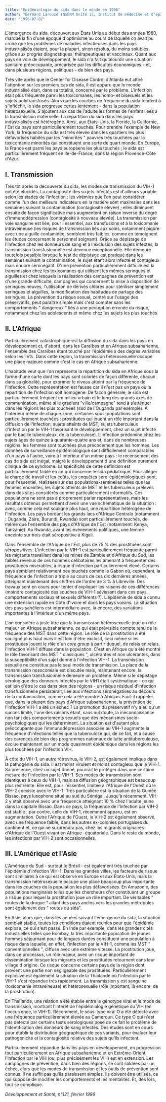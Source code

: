 ```yaml
---
title: "Epidémiologie du sida dans le monde en 1996"
author: "Bernard Larouzé INSERM Unité 13, Institut de médecine et d'épidémiologie, Hôpital Bichat-Claude-Bernard, Paris."
date: "1996-02-02"
---
```


L'émergence du sida, découvert aux États Unis au début des années 1980, marque la fin d'une époque d'optimisme au cours de laquelle on avait pu croire que les problèmes de maladies infectieuses dans les pays industrialisés étaient, pour la plupart, sinon résolus, du moins solubles grâce aux progrès diagnostiques, thérapeutiques et vaccinaux. Quant aux pays en voie de développement, le sida n'a fait qu'alourdir une situation sanitaire préoccupante, précarisée par les difficultés économiques - et, dans plusieurs régions, politiques - de bien des pays.

Très vite après que le Center for Disease Control d'Atlanta eut attiré l'attention sur les premiers cas de sida, il est apparu que le monde industrialisé était, dans sa totalité, concerné par le problème. L'infection était plus fréquente parmi les toxicomanes, les homo- et bisexuels et les sujets polytransfusés. Alors que les courbes de fréquence du sida tendent à s'infléchir, le sida progresse certes lentement - dans la population hétérosexuelle. S'ajoutent aux cas de l'adulte les formes de l'enfant liées à la transmission maternelle. La répartition du sida dans les pays industrialisés est hétérogène. Ainsi, aux Etats-Unis, la Floride, la Californie, l'Est du pays sont particulièrement touchés. Pour prendre l'exemple de New York, la fréquence du sida est très élevée dans les quartiers les plus défavorisés habités par les "minorités " pauvres très touchées par la toxicomanie minorités qui constituent une sorte de quart monde. En Europe, la France est parmi les pays européens les plus touchés ; le sida est particulièrement fréquent en Ile-de-France, dans la région Provence-Côte d'Azur.

## I. Transmission

Très tôt après la découverte du sida, les modes de transmission du VIH-1 ont été élucidés. La contagiosité des su jets infectés est d'ailleurs variable selon les stades de l'infection : les virémies que l'on peut considérer comme l'un des meilleurs indicateurs en la matière sont maximales dans les semaines suivant la contamination (contagiosité élevée) ; elles diminuent ensuite de façon significative mais augmentent en raison inverse du degré d'immunodépression (contagiosité à nouveau élevée). La transmission par voie sanguine est liée, pour l'essentiel, aux transfusions et à la toxicomanie intraveineuse (les risques de transmission liés aux soins, notamment piqûre avec une aiguille contaminée, semblent très faibles, comme en témoignent les études concernant le personnel soignant). Grâce au dépistage de l'infection chez les donneurs de sang et à l'exclusion des sujets infectés, la transmission transfusionnelle est devenue exceptionnelle. Elle demeure toutefois possible lorsque le test de dépistage est pratiqué dans les semaines suivant la contamination, le sujet étant alors infecté et contagieux mais encore séronégatif. D'une prévention particulièrement difficile est la transmission chez les toxicomanes qui utilisent les mêmes seringues et aiguilles et chez lesquels la réalisation des campagnes de prévention est d'une grande difficulté, campagnes qui concernent la mise à disposition de seringues neuves, l'utilisation de dérivés chlorés pour stériliser simplement seringues et aiguilles, la modification des habitudes de partage des seringues. La prévention du risque sexuel, centré sur l'usage des préservatifs, peut paraître simple mais c'est compter sans les comportements " dangereux " liés à une perception erronée du risque, notamment chez les adolescents et même chez les sujets les plus touchés.

## II. L'Afrique

Particulièrement catastrophique est la diffusion du sida dans les pays en développement et, d'abord, dans les Caraïbes et en Afrique subsaharienne, l'ensemble des Caraïbes étant touché par l'épidémie à des degrés variables selon les île%. Dans cette région, la transmission hétérosexuelle occupe une place majeure comme c'est le cas en Afrique subsaharienne.

L'habitude veut que l'on représente la répartition du sida en Afrique sous la forme d'une carte dont les pays sont coloriés de façon différente, chacun dans sa globalité, pour exprimer le niveau atteint par la fréquence de l'infection. Cette représentation est fausse car il n'est pas un pays où la répartition de l'infection soit homogène. De façon générale, le sida est particulièrement fréquent en milieu urbain et le long des grands axes de communication, même si le gradient "ville/campagne" tend à s'atténuer dans les régions les plus touchées (sud de l'Ouganda par exemple). À l'intérieur même de chaque zone, certaines sous-populations sont particulièrement touchées : prostituées qui jouent un rôle important dans la diffusion de l'infection, sujets atteints de MST, sujets tuberculeux (l'infection par le VIH-1 favorisant le développement, chez un sujet infecté par le bacille tuberculeux, de la tuberculose). L'infection prédomine chez les sujets âgés de quinze à quarante-quatre ans et, dans de nombreuses régions, les femmes sont touchées plus précocement que les hommes. Les données de surveillance épidémiologique sont difficilement comparables d'un pays à l'autre, voire à l'intérieur d'un même pays : le recensement des cas de sida est inégal, malgré le développement d'une définition purement clinique de ce syndrome. La spécificité de cette définition est particulièrement faible en ce qui concerne le sida pédiatrique. Pour alléger la charge de travail et les coûts, les enquêtes séro-épidémiologiques sont, pour l'essentiel, réalisées sur des populations-sentinelles telles que les femmes enceintes, les sujets atteints de MST et les tuberculeux prélevés dans des sites considérés comme particulièrement informatifs. Ces populations ne sont pas à proprement parler représentatives, mais les résultats obtenus permettent d'avoir une vue schématique de la situation : avec, comme cela est souligné plus haut, une répartition hétérogène de l'infection. Les pays bordant les grands lacs d'Afrique Centrale (notamment : Ouganda, Zaïre, Burundi, Rwanda) sont particulièrement touchés, de même que l'ensemble des pays d'Afrique de l'Est (notamment: Kenya, Tanzanie). Au Rwanda, avant les événements politiques, une femme enceinte sur trois était séropositive à Kigali.

Dans l'ensemble de l'Afrique de l'Est, plus de 75 % des prostituées sont séropositives. L'infection par le VIH-1 est particulièrement fréquente parmi les migrants travaillant dans les mines de Zambie et d'Afrique du Sud, les faibles revenus de ces hommes célibataires les amenant à fréquenter des prostituées misérables, à risque d'infection particulièrement élevé. Certains pays semblent relativement peu touchés comme le Gabon où, cependant, la fréquence de l'infection a triplé au cours de ces dix dernières années, atteignant maintenant des chiffres de l'ordre de 3 % à Libreville. Des travaux sont en cours pour tenter d'expliquer les raisons de ces différences (moindre contagiosité des souches de VIH-1 sévissant dans ces pays, comportements sociaux et sexuels différents ?). L'épidémie de sida a connu une extension rapide en Côte d'Ivoire et dans les pays voisins. La situation des pays sahéliens est intermédiaire avec, là encore, des variations importantes à l'intérieur d'un même pays.

L'on considère à juste titre que la transmission hétérosexuelle joue un rôle majeur en Afrique subsaharienne, ce qui était prévisible compte tenu de la fréquence des MST dans cette région. Le rôle de la prostitution a été souligné plus haut mais il est loin d'être exclusif, ceci même si les prostituées jouent le rôle d'un *core* *group* à partir duquel, de relais en relais, l'infection VIH-1 diffuse dans la population. C'est en Afrique qu'a été montré le rôle favorisant des MST " classiques ", ulcérantes et non ulcérantes, dans la susceptibilité d'un sujet donné à l'infection VIH-1. La transmission sexuelle ne constitue pas le seul mode de transmission. La place de la transmission nosocomiale est discutée mais, maintenant encore, la transmission transfusionnelle demeure un problème. Même si le dépistage sérologique des donneurs infectés par le VIH1 était systématique - ce qui est loin d'être le cas dans bien des régions - un risque résiduel d'infection transfusionnelle persisterait, liée aux infections séronégatives au décours de la contamination, comme cela a été montré à Abidjan. Faut-il rappeler que, dans la plupart des pays d'Afrique subsaharienne, la prévention de l'infection VIH-1 a été un échec ? La promotion du préservatif n'y a eu qu'un succès limité, l'une des raisons étant, sans nul doute, la méconnaissance non tant des comportements sexuels que des mécanismes socio-psychologiques qui les déterminent. La situation est d'autant plus préoccupante que l'immunodépression associée au VIH-1 augmente la fréquence d'infections telles que la tuberculose qui, de ce fait, et à cause des carences de bien des programmes nationaux de lutte antituberculeuse, évolue maintenant sur un mode quasiment épidémique dans les régions les plus touchées par l'infection VIH.

À côté du VIH-1, un autre rétrovirus, le VIH-2, est également impliqué dans la pathogénie du sida. Il est moins virulent et moins contagieux que le VIH-1. Sa présence, chez un sujet donné, pourrait le protéger dans une certaine mesure de l'infection par le VIH-1. Ses modes de transmission sont identiques à ceux du VIH-1, mais sa diffusion géographique est beaucoup plus restreinte. Elle est, pour l'essentiel, limitée à l'Afrique de l'Ouest où le VIH-2 coexiste avec le VIH-1. Très particulière est la situation de la Guinée Bissao, pays lusophone situé au sud du Sénégal. Jusqu'à récemment, VIH-2 y était observé avec une fréquence atteignant 10 % chez l'adulte jeune dans la capitale Bissao. Dans ce pays, la fréquence de l'infection par VIH-2 est stable ; par contre, celle du VIH-1, récemment apparu, est en augmentation. Outre l'Afrique de l'Ouest, le VIH-2 est également observé, avec une fréquence faible, dans les autres ex-colonies portugaises du continent et, ce qui ne surprendra pas, chez les migrants originaires d'Afrique de l'Ouest vivant en Afrique -équatoriale. Dans le reste du monde, les infections par VIH-2 sont occasionnelles.

## III. L'Amérique et l'Asie

L'Amérique du Sud - surtout le Brésil - est également très touchée par l'épidémie d'infection VIH-1. Dans les grandes villes, les facteurs de risque sont similaires à ce qui est observé en Europe et aux États-Unis, mais la transmission hétérosexuelle occupe une place beaucoup plus importante dans les couches de la population les plus défavorisées. En Amazonie, des populations marginales telles que les chercheurs d'or constituent un groupe à risque pour lequel la prostitution joue un rôle important. De véritables " routes de la drogue " allant des pays andins vers les grandes métropoles sont également des " routes du sida".

En Asie, alors que, dans les années suivant l'émergence du sida, la situation semblait stable, toutes les conditions étaient réunies pour que l'épidémie explose, ce qui s'est passé. En Inde par exemple, dans les grandes cités industrielles telles que Bombay, la très importante population de jeunes hommes séjournant pour de longues durées constituent une population à risque dans laquelle, en effet, l'infection par le VIH-1, comme les MST " conventionnelles ", diffuse avec une extrême vitesse. La prostitution joue, dans ce processus, un rôle majeur, avec un risque important de dissémination lorsque les migrants et les prostituées retournent dans leur village d'origine. Ce risque concerne certains pays de la région dont provient une partie non négligeable des prostituées. Particulièrement explosive est également la situation de la Thaïlande où l'infection par le VIH-1 s'est répandue très rapidement. La transmission y est sanguine (toxicomanie intraveineuse) et hétérosexuelle (rôle important, là encore, de la prostitution).

En Thaïlande, une relation a été établie entre le génotype viral et le mode de transmission, montrant l'intérêt de l'épidémiologie génétique du VIH (en l'occurrence, le VIH-1). Récemment, le sous-type viral O a été détecté avec une fréquence particulièrement élevée au Cameroun. Ce type O qui n'est pas détecté par certains tests sérologiques pose de ce fait le problème de l'identification des donneurs de sang infectés. Des études sont en cours pour établir la distribution géographique de ces variants, pour évaluer leur pathogénicité et la contagiosité relative des sujets qu'ils infectent.

Particulièrement répandue dans les pays en développement, en progression tout particulièrement en Afrique subsaharienne et en Extrême-Orient, l'infection par le VIH (ou, plus précisément les VIH) est en extension. Les campagnes de prévention, dans bien des régions, se sont soldées par un échec, alors que les modes de transmission et les outils de prévention sont connus. Il ne suffit pas qu'ils paraissent simples. Ils doivent être utilisés, ce qui suppose de modifier les comportements et les mentalités. Et, dès lors, tout se complique.

*Développement et Santé, n°121, février 1996*

